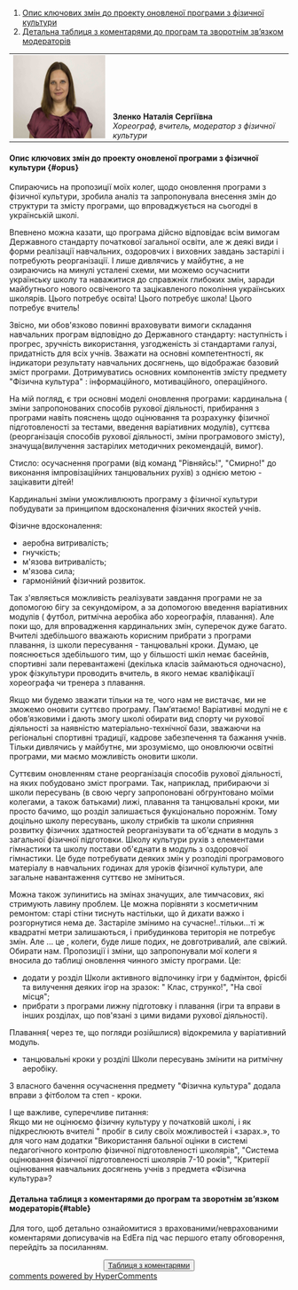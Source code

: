 <div id="hypercomments_widget" class="js-hypercomments-widget invisible"></div>

1. [Опис ключових змін до проекту оновленої програми з фізичної культури](#opus)
2. [Детальна таблиця з коментарями до програм та зворотнім зв’язком модераторів](#table)

<table width="100%" border="0" bordercolor="0" cellpadding="0" cellspacing="0">
  <tr border="0" bordercolor="0">
    <td border="0" bordercolor="0"><div valign="bottom"><img class="image" height="150" width="200" src="10.jpg"/></div></td>
    <td valign="bottom" border="0" bordercolor="0"><b>Зленко Наталія Сергіївна</b>
    <br>
<i>Хореограф, вчитель, модератор з фізичної культури</i></td>
  </tr>
</table>

#### Опис ключових змін до проекту оновленої  програми  з фізичної культури {#opus}

Спираючись на пропозиції моїх колег, щодо оновлення програми з фізичної культури, зробила аналіз та запропонувала внесення змін до структури та змісту програми, що впроваджується на сьогодні в українській школі.

Впевнено можна казати, що програма дійсно відповідає всім вимогам Державного стандарту початкової загальної освіти, але ж деякі види і форми реалізації навчальних, оздоровчих і виховних завдань застарілі і потребують реорганізації. І лише дивлячись у майбутнє, а не озираючись на минулі усталені схеми, ми можемо осучаснити українську школу та наважитися до справжніх глибоких змін, заради майбутнього нового освіченого та зацікавленого покоління українських школярів. Цього потребує освіта! Цього потребує школа! Цього потребує вчитель!

Звісно, ми обов'язково повинні враховувати вимоги складання навчальних програм відповідно до Державного стандарту: наступність і прогрес, зручність використання, узгодженість зі стандартами галузі, придатність для всіх учнів. Зважати на основні компетентності, як індикатори результату навчальних досягнень, що відображає базовий зміст програми. Дотримуватись основних компонентів змісту предмету "Фізична культура" : інформаційного, мотиваційного, операційного. 

На мій погляд, є три основні моделі оновлення програми: кардинальна ( зміни запропонованих способів рухової діяльності, прибирання з програми навіть пояснень щодо оцінювання та розрахунку фізичної підготовленості за тестами, введення варіативних модулів), суттєва (реорганізація способів рухової діяльності, зміни програмового змісту), значуща(вилучення застарілих методичних рекомендацій, вимог).

Стисло: осучаснення програми (від команд "Рівняйсь!", "Смирно!" до виконання імпровізаційних танцювальних рухів) з однією метою - зацікавити дітей!

Кардинальні зміни уможливлюють програму з фізичної культури побудувати за принципом вдосконалення фізичних якостей учнів.

Фізичне вдосконалення:
<ul>
<li>аеробна  витривалість;</li>
<li>гнучкість;</li>
<li>м'язова витривалість;</li>
<li>м'язова сила;</li>
<li>гармонійний фізичний розвиток.</li>
</ul>

Так з'являється можливість реалізувати завдання програми не за допомогою бігу за секундоміром, а за допомогою введення варіативних модулів ( футбол, ритмічна аеробіка або хореографія, плавання). Але поки що, для впровадження кардинальних змін, суперечок дуже багато. Вчителі здебільшого вважають корисним прибрати з програми плавання, із школи пересування - танцювальні кроки. Думаю, це пояснюється здебільшого тим, що у більшості шкіл немає басейнів, спортивні зали перевантажені (декілька класів займаються одночасно), урок фізкультури проводить вчитель, в якого немає кваліфікації хореографа чи тренера з плавання.

Якщо ми будемо зважати тільки на те, чого нам не вистачає, ми не зможемо оновити суттєво програму. Пам’ятаємо! Варіативні модулі не є обов’язковими і дають змогу школі обирати вид спорту чи рухової діяльності за наявністю матеріально-технічної бази, зважаючи на регіональні спортивні традиції, кадрове забезпечення та бажання учнів. Тільки дивлячись у майбутнє, ми зрозуміємо, що оновлюючи освітні програми, ми маємо можливість оновити школи. 

Суттєвим оновленням стане реорганізація способів рухової діяльності, на яких побудовано зміст програми. Так, наприклад, прибираючи зі школи пересувань (в свою чергу запропоновані обгрунтовано моїми колегами, а також батьками) лижі, плавання та танцювальні кроки, ми просто бачимо, що розділ залишається фукціонально порожнім. Тому доцільно школу пересувань, школу стрибків та школи сприяння розвитку фізичних здатностей реорганізувати та об'єднати в модуль з загальної фізичної підготовки. Школу культури рухів з елементами гімнастики та школу постави об'єднати в модуль з оздоровчої гімнастики. Це буде потребувати деяких змін у розподілі програмового матеріалу в навчальних годинах для уроків фізичної культури, але загальне навантаження суттєво не зміниться.

Можна також зупинитись на змінах значущих, але тимчасових, які стримують лавину проблем. Це можна порівняти з косметичним ремонтом: старі стіни тиснуть настільки, що й дихати важко і розгорнутися нема де. Застаріле змінимо на сучасне!..тільки...ті  ж квадратні метри залишаються, і прибудинкова територія не потребує змін. Але ... це , колеги, буде лише подих, не довготривалий, але свіжий. Обирати нам. 
Пропозиції і зміни, що запропонували мої колеги я вносила до таблиці оновлення чинного змісту програми. Це:
<ul>
<li>додати у розділ Школи активного відпочинку ігри у бадмінтон, фрісбі та вилучення деяких ігор на зразок: " Клас, струнко!", "На свої місця";</li>
<li>прибрати з програми лижну підготовку і плавання (ігри та вправи в інших розділах, що пов'язані з цими видами рухової діяльності).</li>
</ul>
Плавання( через те, що погляди розійшлися) відокремила у варіативний модуль.
<ul>
<li>танцювальні кроки у розділі Школи пересувань змінити на ритмічну аеробіку.</li>
</ul>

З власного бачення осучаснення предмету "Фізична культура" додала вправи з фітболом та степ - кроки.

І ще важливе, суперечливе питання:<br>
Якщо ми не оцінюємо фізичну культуру у початковій школі, і як підкреслюють вчителі " пробіг в силу своїх можливостей і «зарах.», то для чого нам додатки "Використання бальної оцінки в системі педагогічного контролю фізичної підготовленості школярів", "Система оцінювання фізичної підготовленості школярів 7-10 років", "Критерії оцінювання навчальних досягнень учнів з предмета «Фізична культура»?

#### Детальна таблиця з коментарями до програм та зворотнім зв’язком модераторів{#table}

Для того, щоб детально ознайомитися з врахованими/неврахованими коментарями дописувачів на EdEra під час першого етапу обговорення, перейдіть за посиланням. 
<br>
<form align="center">
  <button><a href="https://docs.google.com/document/d/1XEBVVpf0kAPNVJg9kN_FaRzjo-MLz0fF2XXPF4hhhIM/edit">Таблиця з коментарями</a></button>
</form>

<div class="js-hypercomments-container">
<a href="http://hypercomments.com" class="hc-link" title="comments widget">comments powered by HyperComments</a>
</div>